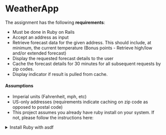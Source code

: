
# WeatherApp

The assignment has the following <strong>requirements</strong>:
* Must be done in Ruby on Rails
* Accept an address as input
* Retrieve forecast data for the given address. This should include, at minimum, the current temperature (Bonus points - Retrieve high/low and/or extended forecast)
* Display the requested forecast details to the user
* Cache the forecast details for 30 minutes for all subsequent requests by zip codes.
* Display indicator if result is pulled from cache.

#### Assumptions
* Imperial units (Fahrenheit, mph, etc)
* US-only addresses (requirements indicate caching on zip code as opposed to postal code)
* This project assumes you already have ruby install on your system. If not, please follow the instructions here:

<details>
	<summary>Install Ruby with asdf</summary>




# WeatherApp



The assignment has the following <strong>requirements</strong>:

* Must be done in Ruby on Rails

* Accept an address as input

* Retrieve forecast data for the given address. This should include, at minimum, the current temperature (Bonus points - Retrieve high/low and/or extended forecast)

* Display the requested forecast details to the user

* Cache the forecast details for 30 minutes for all subsequent requests by zip codes.

* Display indicator if result is pulled from cache.



#### Assumptions

* Imperial units (Fahrenheit, mph, etc)

* US-only addresses (requirements indicate caching on zip code as opposed to postal code)



## Setup Instructions



1. Install homebrew

```

/bin/bash -c "$(curl -fsSL https://raw.githubusercontent.com/Homebrew/install/HEAD/install.sh)"

```

2. Install and start redis

```

brew install redis

brew services start redis

```

3. Clone the repository

```

https://github.com/krodante/weather_app.git

```

<strong>Note:</strong> I uploaded the `master.key` file to the repository in order for the assessment to be sent with only a single github link. I would not add this file in a true production environment, and instead would send it securely or use Vault secrets.



4. Install gems

```

bundle install

```

5. Run tests

```

rspec spec

```

6. Run server at localhost:3000

```

rails s

```



## Usage

Fetch current and forecast weather for a given address.

* In the browser, navigate to the root url [http://localhost:3000/](http://localhost:3000/)

* Enter any address

* Address <strong>must</strong> contain a zip code. If there is no zip code, an error is returned.

* Current and Forecast weather is shown on the `weather/show` page.

* It's a lot of information! Each column is one day, and each row of a column is a 3-hour segment.

* For example, if you search at 11pm on May 11, 2023, one column will have up to eight forecasts for May 12, 2023, with the timestamps 0:00, 3:00, 6:00, 9:00, 12:00, 15:00, 18:00, and 21:00

* Click on the button or navigate back in the browser to return to the root url and search for another address.


<details>
<summary>Install Ruby with asdf</summary>

* Install `asdf`
	```
	sudo apt-get update
	sudo apt install autoconf bison build-essential libssl-dev libyaml-dev libreadline-dev zlib1g-dev libncurses-dev libffi-dev libgdbm-dev
	sudo apt install curl git
	git clone https://github.com/asdf-vm/asdf.git ~/.asdf --branch v0.8.1
	```

* call `code ~/.bashrc` to open your bash profile
* add `. $HOME/.asdf/asdf.sh` and `. $HOME/.asdf/completions/asdf.bash` to the end of the file
* add plugins and install ruby
	```
	asdf plugin add ruby
	asdf install ruby latest
	```

* find the version you installed with `asdf list ruby` and set the version globally
	```
	asdf list ruby
	asdf global ruby 3.2.2
	```

</details>

## Setup Instructions

1. Install homebrew
	```
	/bin/bash -c "$(curl -fsSL https://raw.githubusercontent.com/Homebrew/install/HEAD/install.sh)"
	```
2. Install and start redis
	```
	brew install redis
	brew services start redis
	```
3. Clone the repository
	```
	git clone https://github.com/krodante/weather_app.git
	```
	<strong>Note:</strong> I uploaded the `master.key` file to the repository in order for the assessment to be sent with only a single github link. I would not add this file in a true production environment, and instead would send it securely or use Vault secrets.

4. Navigate to the project directy and install gems
	```
	cd weather_app
	bundle install
	```
5. Run tests
	```
	rspec spec
	```
6. Run server at localhost:3000
	```
	rails s
	```

## Usage
Fetch current and forecast weather for a given address.
* In the browser, navigate to the root url [http://localhost:3000/](http://localhost:3000/)
* Enter any address
	* Address <strong>must</strong> contain a zip code. If there is no zip code, an error is returned.
* Current and Forecast weather is shown on the `weather/show` page.
	* It's a lot of information! Each column is one day, and each row of a column is a 3-hour segment.
	* For example, if you search at 11pm on May 11, 2023, one column will have up to eight forecasts for May 12, 2023, with the timestamps 0:00, 3:00, 6:00, 9:00, 12:00, 15:00, 18:00, and 21:00
* Click on the button or navigate back in the browser to return to the root url and search for another address.

## Questions
Please feel free to contact me at kathy.rodante@gmail.com if you have any questions. Thank you!
